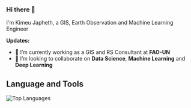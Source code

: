 ### Hi there 👋

I'm Kimeu Japheth, a GIS, Earth Observation and Machine Learning Engineer

**Updates:**

- 🔭 I’m currently working as a GIS and RS Consultant at **FAO-UN**
- 👯 I’m looking to collaborate on **Data Science**, **Machine Learning** and **Deep Learning**

## **Language and Tools**

![Top Languages](https://github-readme-stats.vercel.app/api/top-langs/?username=Kimeu-Jeff&theme=radical)

<!--
**Kimeu-Jeff/Kimeu-Jeff** is a ✨ _special_ ✨ repository because its `README.md` (this file) appears on your GitHub profile.

Here are some ideas to get you started:

- 🔭 I’m currently working on ...
- 🌱 I’m currently learning ...
- 👯 I’m looking to collaborate on ...
- 🤔 I’m looking for help with ...
- 💬 Ask me about ...
- 📫 How to reach me: ...
- 😄 Pronouns: ...
- ⚡ Fun fact: ...
-->
